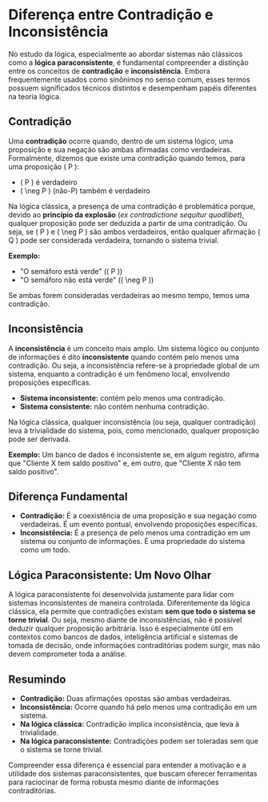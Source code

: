 
# Diferença entre Contradição e Inconsistência

No estudo da lógica, especialmente ao abordar sistemas não clássicos como a **lógica paraconsistente**, é fundamental compreender a distinção entre os conceitos de **contradição** e **inconsistência**. Embora frequentemente usados como sinônimos no senso comum, esses termos possuem significados técnicos distintos e desempenham papéis diferentes na teoria lógica.

## Contradição

Uma **contradição** ocorre quando, dentro de um sistema lógico, uma proposição e sua negação são ambas afirmadas como verdadeiras. Formalmente, dizemos que existe uma contradição quando temos, para uma proposição \( P \):

- \( P \) é verdadeiro
- \( \neg P \) (não-P) também é verdadeiro

Na lógica clássica, a presença de uma contradição é problemática porque, devido ao **princípio da explosão** (*ex contradictione sequitur quodlibet*), qualquer proposição pode ser deduzida a partir de uma contradição. Ou seja, se \( P \) e \( \neg P \) são ambos verdadeiros, então qualquer afirmação \( Q \) pode ser considerada verdadeira, tornando o sistema trivial.

**Exemplo:**
- "O semáforo está verde" (\( P \))
- "O semáforo não está verde" (\( \neg P \))

Se ambas forem consideradas verdadeiras ao mesmo tempo, temos uma contradição.

## Inconsistência

A **inconsistência** é um conceito mais amplo. Um sistema lógico ou conjunto de informações é dito **inconsistente** quando contém pelo menos uma contradição. Ou seja, a inconsistência refere-se à propriedade global de um sistema, enquanto a contradição é um fenômeno local, envolvendo proposições específicas.

- **Sistema inconsistente:** contém pelo menos uma contradição.
- **Sistema consistente:** não contém nenhuma contradição.

Na lógica clássica, qualquer inconsistência (ou seja, qualquer contradição) leva à trivialidade do sistema, pois, como mencionado, qualquer proposição pode ser derivada.

**Exemplo:**
Um banco de dados é inconsistente se, em algum registro, afirma que "Cliente X tem saldo positivo" e, em outro, que "Cliente X não tem saldo positivo".

## Diferença Fundamental

- **Contradição:** É a coexistência de uma proposição e sua negação como verdadeiras. É um evento pontual, envolvendo proposições específicas.
- **Inconsistência:** É a presença de pelo menos uma contradição em um sistema ou conjunto de informações. É uma propriedade do sistema como um todo.

## Lógica Paraconsistente: Um Novo Olhar

A lógica paraconsistente foi desenvolvida justamente para lidar com sistemas inconsistentes de maneira controlada. Diferentemente da lógica clássica, ela permite que contradições existam **sem que todo o sistema se torne trivial**. Ou seja, mesmo diante de inconsistências, não é possível deduzir qualquer proposição arbitrária. Isso é especialmente útil em contextos como bancos de dados, inteligência artificial e sistemas de tomada de decisão, onde informações contraditórias podem surgir, mas não devem comprometer toda a análise.

## Resumindo

- **Contradição:** Duas afirmações opostas são ambas verdadeiras.
- **Inconsistência:** Ocorre quando há pelo menos uma contradição em um sistema.
- **Na lógica clássica:** Contradição implica inconsistência, que leva à trivialidade.
- **Na lógica paraconsistente:** Contradições podem ser toleradas sem que o sistema se torne trivial.

Compreender essa diferença é essencial para entender a motivação e a utilidade dos sistemas paraconsistentes, que buscam oferecer ferramentas para raciocinar de forma robusta mesmo diante de informações contraditórias.

